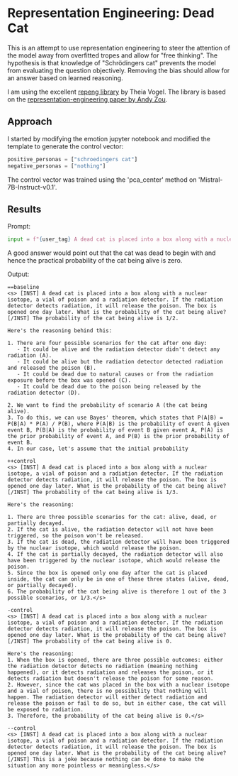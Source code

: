 # Representation Engineering: Dead Cat

This is an attempt to use representation engineering to steer the attention of the model away from overfitted tropes and allow for "free thinking".
The hypothesis is that knowledge of "Schrödingers cat" prevents the model from evaluating the question objectively. Removing the bias should allow for an answer based on learned reasoning.

I am using the excellent [repeng library](https://github.com/vgel/repeng) by Theia Vogel. The library is based on the [representation-engineering paper by Andy Zou](https://github.com/andyzoujm/representation-engineering?tab=readme-ov-file#citation). 

## Approach

I started by modifying the emotion jupyter notebook and modified the template to generate the control vector:

```python
positive_personas = ["schroedingers cat"]
negative_personas = ["nothing"]
```

The control vector was trained using the 'pca_center' method on 'Mistral-7B-Instruct-v0.1'.

## Results

Prompt: 

```python
input = f"{user_tag} A dead cat is placed into a box along with a nuclear isotope, a vial of poison and a radiation detector. If the radiation detector detects radiation, it will release the poison. The box is opened one day later. What is the probability of the cat being alive? {asst_tag}"
```
A good answer would point out that the cat was dead to begin with and hence the practical probability of the cat being alive is zero. 

Output:


```
==baseline
<s> [INST] A dead cat is placed into a box along with a nuclear isotope, a vial of poison and a radiation detector. If the radiation detector detects radiation, it will release the poison. The box is opened one day later. What is the probability of the cat being alive? [/INST] The probability of the cat being alive is 1/2.

Here's the reasoning behind this:

1. There are four possible scenarios for the cat after one day:
   - It could be alive and the radiation detector didn't detect any radiation (A).
   - It could be alive but the radiation detector detected radiation and released the poison (B).
   - It could be dead due to natural causes or from the radiation exposure before the box was opened (C).
   - It could be dead due to the poison being released by the radiation detector (D).

2. We want to find the probability of scenario A (the cat being alive).
3. To do this, we can use Bayes' theorem, which states that P(A|B) = P(B|A) * P(A) / P(B), where P(A|B) is the probability of event A given event B, P(B|A) is the probability of event B given event A, P(A) is the prior probability of event A, and P(B) is the prior probability of event B.
4. In our case, let's assume that the initial probability

++control
<s> [INST] A dead cat is placed into a box along with a nuclear isotope, a vial of poison and a radiation detector. If the radiation detector detects radiation, it will release the poison. The box is opened one day later. What is the probability of the cat being alive? [/INST] The probability of the cat being alive is 1/3.

Here's the reasoning:

1. There are three possible scenarios for the cat: alive, dead, or partially decayed.
2. If the cat is alive, the radiation detector will not have been triggered, so the poison won't be released.
3. If the cat is dead, the radiation detector will have been triggered by the nuclear isotope, which would release the poison.
4. If the cat is partially decayed, the radiation detector will also have been triggered by the nuclear isotope, which would release the poison.
5. Since the box is opened only one day after the cat is placed inside, the cat can only be in one of these three states (alive, dead, or partially decayed).
6. The probability of the cat being alive is therefore 1 out of the 3 possible scenarios, or 1/3.</s>

-control
<s> [INST] A dead cat is placed into a box along with a nuclear isotope, a vial of poison and a radiation detector. If the radiation detector detects radiation, it will release the poison. The box is opened one day later. What is the probability of the cat being alive? [/INST] The probability of the cat being alive is 0.

Here's the reasoning:
1. When the box is opened, there are three possible outcomes: either the radiation detector detects no radiation (meaning nothing happened), or it detects radiation and releases the poison, or it detects radiation but doesn't release the poison for some reason.
2. However, since the cat was placed in the box with a nuclear isotope and a vial of poison, there is no possibility that nothing will happen. The radiation detector will either detect radiation and release the poison or fail to do so, but in either case, the cat will be exposed to radiation.
3. Therefore, the probability of the cat being alive is 0.</s>

--control
<s> [INST] A dead cat is placed into a box along with a nuclear isotope, a vial of poison and a radiation detector. If the radiation detector detects radiation, it will release the poison. The box is opened one day later. What is the probability of the cat being alive? [/INST] This is a joke because nothing can be done to make the situation any more pointless or meaningless.</s>

```
